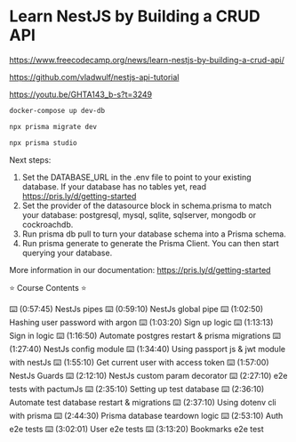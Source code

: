 # Learn NestJS by Building a CRUD API

<https://www.freecodecamp.org/news/learn-nestjs-by-building-a-crud-api/>

<https://github.com/vladwulf/nestjs-api-tutorial>

<https://youtu.be/GHTA143_b-s?t=3249>

```ps
docker-compose up dev-db

npx prisma migrate dev

npx prisma studio
```

Next steps:

1. Set the DATABASE_URL in the .env file to point to your existing database. If your database has no tables yet, read <https://pris.ly/d/getting-started>
2. Set the provider of the datasource block in schema.prisma to match your database: postgresql, mysql, sqlite, sqlserver, mongodb or cockroachdb.
3. Run prisma db pull to turn your database schema into a Prisma schema.
4. Run prisma generate to generate the Prisma Client. You can then start querying your database.

More information in our documentation:
<https://pris.ly/d/getting-started>

⭐️ Course Contents ⭐

⌨️ (0:57:45) NestJs pipes
⌨️ (0:59:10) NestJs global pipe
⌨️ (1:02:50) Hashing user password with argon
⌨️ (1:03:20) Sign up logic
⌨️ (1:13:13) Sign in logic
⌨️ (1:16:50) Automate postgres restart & prisma migrations
⌨️ (1:27:40) NestJs config module
⌨️ (1:34:40) Using passport js & jwt module with nestJs
⌨️ (1:55:10) Get current user with access token
⌨️ (1:57:00) NestJs Guards
⌨️ (2:12:10) NestJs custom param decorator
⌨️ (2:27:10) e2e tests with pactumJs
⌨️ (2:35:10) Setting up test database
⌨️ (2:36:10) Automate test database restart & migrations
⌨️ (2:37:10) Using dotenv cli with prisma
⌨️ (2:44:30) Prisma database teardown logic
⌨️ (2:53:10) Auth e2e tests
⌨️ (3:02:01) User e2e tests
⌨️ (3:13:20) Bookmarks e2e test
